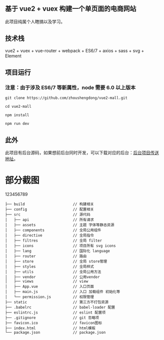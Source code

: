 ## 基于 vue2 + vuex 构建一个单页面的电商网站
此项目纯属个人瞎搞以及学习。

## 技术栈

vue2 + vuex + vue-router + webpack + ES6/7 + axios + sass + svg + Element

## 项目运行

### 注意：由于涉及 ES6/7 等新属性，node 需要 6.0 以上版本

```
git clone https://github.com/zhoushengdong/vue2-mall.git

cd vue2-mall

npm install

npm run dev
```

## 此外
此项目有后台源码，如果想前后台同时开发，可以下载对应的后台：[后台项目传送地址](https://github.com/zhoushengdong/Vue-Express-Server)。

# 部分截图
123456789

```
├── build                      // 构建相关
├── config                     // 配置相关
├── src                        // 源代码
│   ├── api                    // 所有请求
│   ├── assets                 // 主题 字体等静态资源
│   ├── components             // 全局公用组件
│   ├── directive              // 全局指令
│   ├── filtres                // 全局 filter
│   ├── icons                  // 项目所有 svg icons
│   ├── lang                   // 国际化 language
│   ├── router                 // 路由
│   ├── store                  // 全局 store管理
│   ├── styles                 // 全局样式
│   ├── utils                  // 全局公用方法
│   ├── vendor                 // 公用vendor
│   ├── views                  // view
│   ├── App.vue                // 入口页面
│   ├── main.js                // 入口 加载组件 初始化等
│   └── permission.js          // 权限管理
├── static                     // 第三方不打包资源
├── .babelrc                   // babel-loader 配置
├── eslintrc.js                // eslint 配置项
├── .gitignore                 // git 忽略项
├── favicon.ico                // favicon图标
├── index.html                 // html模板
└── package.json               // package.json
```
